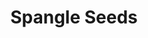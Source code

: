---
templateKey: blog-post
featuredpost: false
featuredimage: /assets/Spangle_Seeds.png
title: Spangle Seeds
description: Seed
testfield: 910
---